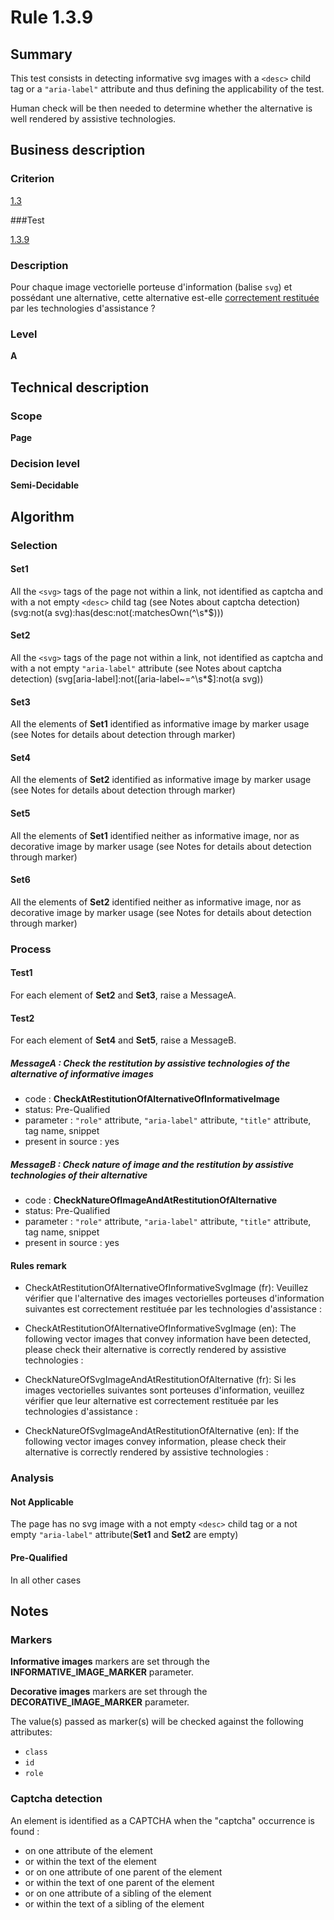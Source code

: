 # Rule 1.3.9

## Summary

This test consists in detecting informative svg images with a `<desc>` child tag or a `"aria-label"` attribute and thus defining the applicability of the test.

Human check will be then needed to determine whether the alternative is well rendered by assistive technologies.

## Business description

### Criterion

[1.3](http://references.modernisation.gouv.fr/rgaa/criteres.html#crit-1-3)

###Test

[1.3.9](http://references.modernisation.gouv.fr/rgaa/criteres.html#test-1-3-9)

### Description

Pour chaque image vectorielle porteuse d'information (balise `svg`) et poss&eacute;dant une alternative, cette alternative est-elle <a href="http://references.modernisation.gouv.fr/rgaa/glossaire.html#correctement-restitue-par-les-technologies-dassistance">correctement restitu&eacute;e</a> par les technologies d'assistance ?

### Level

**A**

## Technical description

### Scope

**Page**

### Decision level

**Semi-Decidable**

## Algorithm

### Selection

#### Set1

All the `<svg>` tags of the page not within a link, not identified as captcha and with a not empty `<desc>` child tag (see Notes about captcha detection) (svg:not(a svg):has(desc:not(:matchesOwn(^\\s*$)))

#### Set2

All the `<svg>` tags of the page not within a link, not identified as captcha and with a not empty `"aria-label"` attribute (see Notes about captcha detection) (svg[aria-label]:not([aria-label~=^\\s*$]:not(a svg))

#### Set3

All the elements of **Set1** identified as informative image by marker usage (see Notes for details about detection through marker)

#### Set4

All the elements of **Set2** identified as informative image by marker usage (see Notes for details about detection through marker)

#### Set5

All the elements of **Set1** identified neither as informative image, nor as decorative image by marker usage (see Notes for details about detection through marker)

#### Set6

All the elements of **Set2** identified neither as informative image, nor as decorative image by marker usage (see Notes for details about detection through marker)

### Process

#### Test1

For each element of **Set2** and **Set3**, raise a MessageA.

#### Test2

For each element of **Set4** and **Set5**, raise a MessageB.

##### MessageA : Check the restitution by assistive technologies of the alternative of informative images

-    code : **CheckAtRestitutionOfAlternativeOfInformativeImage** 
-    status: Pre-Qualified
-    parameter : `"role"` attribute, `"aria-label"` attribute, `"title"` attribute, tag name, snippet
-    present in source : yes

##### MessageB : Check nature of image and the restitution by assistive technologies of their alternative

-    code : **CheckNatureOfImageAndAtRestitutionOfAlternative** 
-    status: Pre-Qualified
-    parameter : `"role"` attribute, `"aria-label"` attribute, `"title"` attribute, tag name, snippet
-    present in source : yes

#### Rules remark

 * CheckAtRestitutionOfAlternativeOfInformativeSvgImage (fr): Veuillez v&eacute;rifier que l&#39;alternative des images vectorielles porteuses d&#39;information suivantes est correctement restitu&eacute;e par les technologies d&#39;assistance : 
 * CheckAtRestitutionOfAlternativeOfInformativeSvgImage (en): The following vector images that convey information have been detected, please check their alternative is correctly rendered by assistive technologies :

 * CheckNatureOfSvgImageAndAtRestitutionOfAlternative (fr): Si les images vectorielles suivantes sont porteuses d&#39;information, veuillez v&eacute;rifier que leur alternative est correctement restitu&eacute;e par les technologies d&#39;assistance : 
 * CheckNatureOfSvgImageAndAtRestitutionOfAlternative (en): If the following vector images convey information, please check their alternative is correctly rendered by assistive technologies :

### Analysis

#### Not Applicable 

The page has no svg image with a not empty `<desc>` child tag or a not empty `"aria-label"` attribute(**Set1** and **Set2** are empty)

#### Pre-Qualified

In all other cases

## Notes

### Markers 

**Informative images** markers are set through the **INFORMATIVE_IMAGE_MARKER** parameter.

**Decorative images** markers are set through the **DECORATIVE_IMAGE_MARKER** parameter.

The value(s) passed as marker(s) will be checked against the following attributes:

- `class`
- `id`
- `role`

### Captcha detection

An element is identified as a CAPTCHA when the "captcha" occurrence is found :

- on one attribute of the element
- or within the text of the element
- or on one attribute of one parent of the element
- or within the text of one parent of the element
- or on one attribute of a sibling of the element
- or within the text of a sibling of the element
